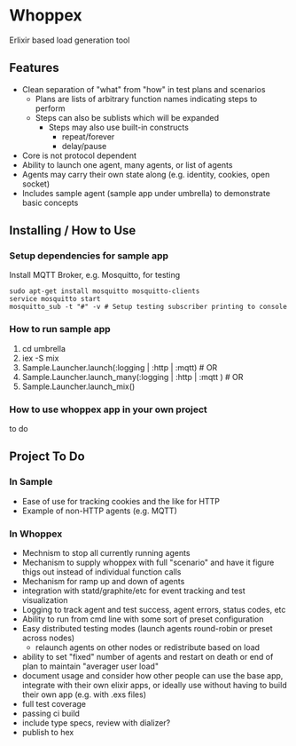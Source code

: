# Whoppex

Erlixir based load generation tool

## Features

* Clean separation of "what" from "how" in test plans and scenarios
  * Plans are lists of arbitrary function names indicating steps to perform
  * Steps can also be sublists which will be expanded
	* Steps may also use built-in constructs
		* repeat/forever
		* delay/pause
* Core is not protocol dependent
* Ability to launch one agent, many agents, or list of agents
* Agents may carry their own state along (e.g. identity, cookies, open socket)
* Includes sample agent (sample app under umbrella) to demonstrate basic concepts

## Installing / How to Use

### Setup dependencies for sample app

Install MQTT Broker, e.g. Mosquitto, for testing

    sudo apt-get install mosquitto mosquitto-clients
    service mosquitto start
    mosquitto_sub -t "#" -v # Setup testing subscriber printing to console

### How to run sample app

1. cd umbrella
2. iex -S mix
3. Sample.Launcher.launch(:logging | :http | :mqtt) # OR
4. Sample.Launcher.launch_many(:logging | :http | :mqtt ) # OR
5. Sample.Launcher.launch_mix()

### How to use whoppex app in your own project

to do

## Project To Do

### In Sample
- Ease of use for tracking cookies and the like for HTTP
- Example of non-HTTP agents (e.g. MQTT)

### In Whoppex
- Mechnism to stop all currently running agents
- Mechanism to supply whoppex with full "scenario" and have it figure thigs out instead of individual function calls
- Mechanism for ramp up and down of agents
- integration with statd/graphite/etc for event tracking and test visualization
- Logging to track agent and test success, agent errors, status codes, etc
- Ability to run from cmd line with some sort of preset configuration
- Easy distributed testing modes (launch agents round-robin or preset across nodes)
	- relaunch agents on other nodes or redistribute based on load
- ability to set "fixed" number of agents and restart on death or end of plan to maintain "averager user load"
- document usage and consider how other people can use the base app, integrate with their own
    elixir apps, or ideally use without having to build their own app (e.g. with .exs files)
- full test coverage
- passing ci build
- include type specs, review with dializer?
- publish to hex

